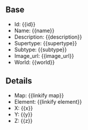 ## Base
- <span class="text-field" data-tooltip="Text">Id</span>: {{id}}
- <span class="text-field" data-tooltip="Text">Name</span>: {{name}}
- <span class="text-field" data-tooltip="Text">Description</span>: {{description}}
- <span class="text-field" data-tooltip="Text">Supertype</span>: {{supertype}}
- <span class="text-field" data-tooltip="Text">Subtype</span>: {{subtype}}
- <span class="text-field" data-tooltip="Text">Image_url</span>: {{image_url}}
- <span class="text-field" data-tooltip="Text">World</span>: {{world}}

## Details
- <span class="link-field" data-tooltip="Single Map">Map</span>: {{linkify map}}
- <span class="link-field" data-tooltip="Single Element">Element</span>: {{linkify element}}
- <span class="integer" data-tooltip="Number">X</span>: {{x}}
- <span class="integer" data-tooltip="Number">Y</span>: {{y}}
- <span class="integer" data-tooltip="Number">Z</span>: {{z}}

